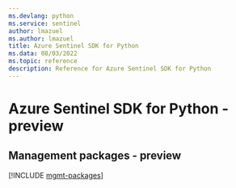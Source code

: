 ```yaml
---
ms.devlang: python
ms.service: sentinel
author: lmazuel
ms.author: lmazuel
title: Azure Sentinel SDK for Python
ms.data: 08/03/2022
ms.topic: reference
description: Reference for Azure Sentinel SDK for Python
---
```

# Azure Sentinel SDK for Python - preview

## Management packages - preview
[!INCLUDE [mgmt-packages](sentinel-mgmt-index.md)]